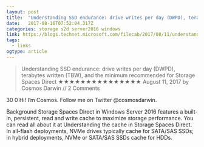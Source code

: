 ```yaml
---
layout: post 
title:  "Understanding SSD endurance: drive writes per day (DWPD), terabytes written (TBW), and the minimum recommended for Storage Spaces Direct | Storage at Microsoft" 
date:   2017-08-16T07:52:04.317Z 
categories: storage s2d server2016 windows 
link: https://blogs.technet.microsoft.com/filecab/2017/08/11/understanding-dwpd-tbw/ 
tags:
  - links
ogtype: article 
---
```


> Understanding SSD endurance: drive writes per day (DWPD), terabytes written (TBW), and the minimum recommended for Storage Spaces Direct
★★★★★★★★★★★★★★★
August 11, 2017 by Cosmos Darwin // 2 Comments

30
0
Hi! I’m Cosmos. Follow me on Twitter @cosmosdarwin.

Background
Storage Spaces Direct in Windows Server 2016 features a built-in, persistent, read and write cache to maximize storage performance. You can read all about it at Understanding the cache in Storage Spaces Direct. In all-flash deployments, NVMe drives typically cache for SATA/SAS SSDs; in hybrid deployments, NVMe or SATA/SAS SSDs cache for HDDs.
